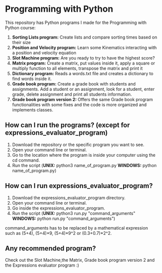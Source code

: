 # Programming with Python
This repository has Python programs I made for the Programming with Python course:

1. <b>Sorting Lists program:</b> Create lists and compare sorting times based on their size
2. <b>Position and Velocity program:</b> Learn some Kinematics interacting with a position and velocity equation
3. <b>Slot Machine program:</b> Are you ready to try to have the highest score?
4. <b>Matrix program:</b> Create a matrix, put values inside it, apply a square or multiply function to all elements, transpose the matrix and print it
5. <b>Dictionary program:</b> Reads a words.txt file and creates a dictionary to find words inside it.
6. <b>Grade book program:</b> Create a grade book with students and assignments. Add a student or an assignment, look for a student, enter grade, delete assignment and print all students information.
7. <b>Grade book program version 2:</b> Offers the same Grade book program functionalities with some fixes and the code is more organized and implements classes.

## How can I run the programs? (except for expressions_evaluator_program)

1. Download the repository or the specific program you want to see.
2. Open your command line or terminal.
3. Go to the location where the program is inside your computer using the cd command.
4. Run the script (<b>UNIX:</b> python3 name_of_program.py <b>WINDOWS:</b> python name_of_program.py)

## How can I run expressions_evaluator_program?

1. Download the expressions_evaluator_program directory.
2. Open your command line or terminal.
3. Go inside the expressions_evaluator_program.
4. Run the script (<b>UNIX:</b> python3 run.py "command_arguments" <b>WINDOWS:</b> python run.py "command_arguments")

command_arguments has to be replaced by a mathematical expression such as (5+4), (5+4)*9, (5+4)*9^2 or (0.3+0.7)*2^2.

## Any recommended program?

Check out the Slot Machine,the Matrix, Grade book program version 2 and the Expressions evaluator program :)

